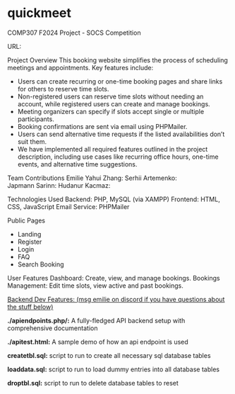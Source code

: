 # quickmeet
COMP307 F2024 Project - SOCS Competition

URL: 

Project Overview
This booking website simplifies the process of scheduling meetings and appointments. Key features include:
- Users can create recurring or one-time booking pages and share links for others to reserve time slots.
- Non-registered users can reserve time slots without needing an account, while registered users can create and manage bookings.
- Meeting organizers can specify if slots accept single or multiple participants.
- Booking confirmations are sent via email using PHPMailer.
- Users can send alternative time requests if the listed availabilities don’t suit them.
- We have implemented all required features outlined in the project description, including use cases like recurring office hours, one-time events, and alternative time suggestions.

Team Contributions
Emilie Yahui Zhang:	
Serhii Artemenko:	
Japmann Sarinn:	
Hudanur Kacmaz:

Technologies Used
Backend: PHP, MySQL (via XAMPP)
Frontend: HTML, CSS, JavaScript
Email Service: PHPMailer

Public Pages
- Landing
- Register
- Login
- FAQ
- Search Booking
  
User Features
Dashboard: Create, view, and manage bookings.
Bookings Management: Edit time slots, view active and past bookings.


<ins>Backend Dev Features: (msg emilie on discord if you have questions about the stuff below) </ins>

**./apiendpoints.php/:** A fully-fledged API backend setup with comprehensive documentation 

**./apitest.html:** A sample demo of how an api endpoint is used

**createtbl.sql:** script to run to create all necessary sql database tables

**loaddata.sql:** script to run to load dummy entries into all database tables

**droptbl.sql:** script to run to delete database tables to reset
